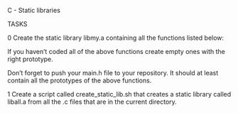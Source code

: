 C - Static libraries
 
TASKS
 
0
Create the static library libmy.a containing all the functions listed below:
 
If you haven’t coded all of the above functions create empty ones with the right prototype.
 
Don’t forget to push your main.h file to your repository. It should at least contain all the prototypes of the above functions.
 
1 
Create a script called create_static_lib.sh that creates a static library called liball.a from all the .c files that are in the current directory.

